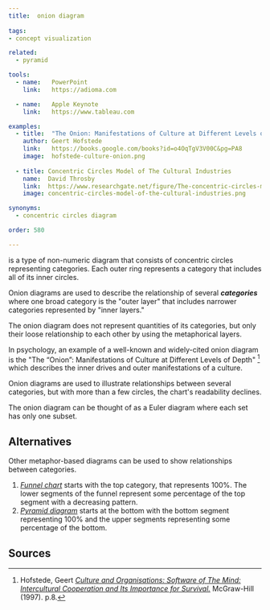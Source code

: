 ```yaml
---
title:  onion diagram
  
tags:
- concept visualization

related:
  - pyramid

tools:
  - name:   PowerPoint
    link:   https://adioma.com

  - name:   Apple Keynote
    link:   https://www.tableau.com

examples:
  - title:  "The Onion: Manifestations of Culture at Different Levels of Depth"
    author: Geert Hofstede
    link:   https://books.google.com/books?id=o4OqTgV3V00C&pg=PA8
    image:  hofstede-culture-onion.png 
    
  - title: Concentric Circles Model of The Cultural Industries
    name:  David Throsby
    link:  https://www.researchgate.net/figure/The-concentric-circles-model-of-the-cultural-industries_fig1_248952696
    image: concentric-circles-model-of-the-cultural-industries.png 

synonyms:
  - concentric circles diagram

order: 580

---
```

is a type of non-numeric diagram that consists of concentric circles representing categories. Each outer ring represents a category that includes all of its inner circles. 

<!--more-->

Onion diagrams are used to describe the relationship of several ***categories*** where one broad category is the "outer layer" that includes narrower categories represented by "inner layers."

The onion diagram does not represent quantities of its categories, but only their loose relationship to each other by using the metaphorical layers.

In psychology, an example of a well-known and widely-cited onion diagram is the "The “Onion”: Manifestations of Culture at Different Levels of Depth" [^hofstede] which describes the inner drives and outer manifestations of a culture.

Onion diagrams are used to illustrate relationships between several categories, but with more than a few circles, the chart's readability declines.

The onion diagram can be thought of as a Euler diagram where each set has only one subset.

## Alternatives
Other metaphor-based diagrams can be used to show relationships between categories.
1. [*Funnel chart*](/funnel-chart) starts with the top category, that represents 100%. The lower segments of the funnel represent some percentage of the top segment with a decreasing pattern.
2. [*Pyramid diagram*](/pyramid-diagram) starts at the bottom with the bottom segment representing 100% and the upper segments representing some percentage of the bottom.


## Sources
[^hofstede]: Hofstede, Geert [*Culture and Organisations: Software of The Mind: Intercultural Cooperation and Its Importance for Survival.*](https://books.google.com/books?id=o4OqTgV3V00C&pg=PA8) McGraw-Hill (1997). p.8.
